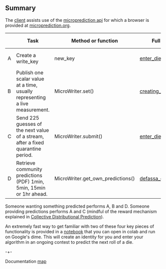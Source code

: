 
## Summary

The [client](https://github.com/microprediction/microprediction) assists 
use of the [microprediction api](http://api.microprediction.org/) for which 
a browser is provided at [microprediction.org](https://www.microprediction.org/).
 

|   | Task                                      | Method or function                | Full code example                                                                                                                                      | Video tutorial                                                                    |
|---|-------------------------------------------|-----------------------------------|--------------------------------------------------------------------------------------------------------------------------------------------------------|-----------------------------------------------------------------------------------|
| A | Create a write_key                        | new_key                           | [enter_die_contest_one_off.py](https://github.com/microprediction/microprediction/blob/master/submission_examples_die/enter_die_contest_one_off.py)    | [python-1: Your first submission](https://www.microprediction.com/python-1)       |
| B | Publish one scalar value at a time, usually representing a live measurement.   | MicroWriter.set()                 | [creating_a_stream.py](https://github.com/microprediction/microtutorial/blob/master/examples/creating_a_stream.py)                                     | [python-4: Creating a stream](https://www.microprediction.com/python-4)           |
| C | Send 225 guesses of the next value of a stream, after a fixed quarantine period. | MicroWriter.submit()              | [enter_die_contest_one_off.py](https://github.com/microprediction/microprediction/blob/master/submission_examples_die/enter_die_contest_one_off.py)    | [python-2: Creating your first crawler](https://www.microprediction.com/python-2) |
| D | Retrieve community predictions (PDF) 1min, 5min, 15min or 1hr ahead.            | MicroWriter.get_own_predictions() | [defassa_dog.py](https://github.com/microprediction/microprediction/blob/master/submission_examples_golf/defassa_dog.py)                               |  [colab example](https://github.com/microprediction/microprediction/blob/master/notebook_examples/get_and_show_submitted_predictions.ipynb)  |

Someone wanting something predicted performs A, B and D. Someone providing predictions performs A and C (mindful of the reward mechanism explained in [Collective Distributional Prediction](https://www.microprediction.com/blog/intro)).   

An extremely fast way to get familiar with two of these four key pieces of functionality is
provided in a [notebook](https://github.com/microprediction/microprediction/blob/master/submission_examples_die/first_submission.ipynb) that
you can open in colab and run on Google's dime. This will create an identity for you and enter
your algorithm in an ongoing contest to predict the next roll of a die. 


-+-

Documentation [map](https://microprediction.github.io/microprediction/map.html)
